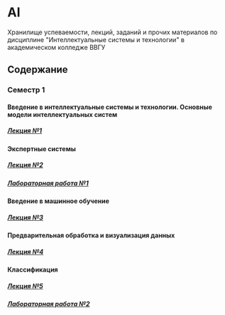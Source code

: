 # AI
Хранилище успеваемости, лекций, заданий и прочих материалов по дисциплине "Интеллектуальные системы и технологии" в академическом колледже ВВГУ

## Содержание

### Семестр 1

#### Введение в интеллектуальные системы и технологии. Основные модели интеллектуальных систем

##### [Лекция №1](sem1/lecs/lec1/lec1.md)

#### Экспертные системы

##### [Лекция №2](sem1/lecs/lec2/lec2.md)
##### [Лабораторная работа №1](sem1/labs/lab1.md)

#### Введение в машинное обучение

##### [Лекция №3](sem1/lecs/lec3/lec3.md)

#### Предварительная обработка и визуализация данных

##### [Лекция №4](sem1/lecs/lec4/lec4.ipynb)

#### Классификация

##### [Лекция №5](sem1/lecs/lec5.ipynb)
##### [Лабораторная работа №2](sem1/labs/lab2.md)
